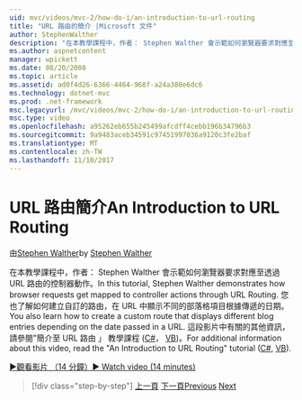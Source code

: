 ```yaml
---
uid: mvc/videos/mvc-2/how-do-i/an-introduction-to-url-routing
title: "URL 路由的簡介 |Microsoft 文件"
author: StephenWalther
description: "在本教學課程中，作者： Stephen Walther 會示範如何瀏覽器要求對應至透過 URL 路由的控制器動作。 您也了解如何建立 cust..."
ms.author: aspnetcontent
manager: wpickett
ms.date: 08/20/2008
ms.topic: article
ms.assetid: ad0f4d26-6366-4464-968f-a24a380e6dc6
ms.technology: dotnet-mvc
ms.prod: .net-framework
msc.legacyurl: /mvc/videos/mvc-2/how-do-i/an-introduction-to-url-routing
msc.type: video
ms.openlocfilehash: a95262eb655b245499afcdff4cebb196b34796b3
ms.sourcegitcommit: 9a9483aceb34591c97451997036a9120c3fe2baf
ms.translationtype: MT
ms.contentlocale: zh-TW
ms.lasthandoff: 11/10/2017
---
```

<a name="an-introduction-to-url-routing"></a><span data-ttu-id="19fdc-104">URL 路由簡介</span><span class="sxs-lookup"><span data-stu-id="19fdc-104">An Introduction to URL Routing</span></span>
====================
<span data-ttu-id="19fdc-105">由[Stephen Walther](https://github.com/StephenWalther)</span><span class="sxs-lookup"><span data-stu-id="19fdc-105">by [Stephen Walther](https://github.com/StephenWalther)</span></span>

<span data-ttu-id="19fdc-106">在本教學課程中，作者： Stephen Walther 會示範如何瀏覽器要求對應至透過 URL 路由的控制器動作。</span><span class="sxs-lookup"><span data-stu-id="19fdc-106">In this tutorial, Stephen Walther demonstrates how browser requests get mapped to controller actions through URL Routing.</span></span> <span data-ttu-id="19fdc-107">您也了解如何建立自訂的路由，在 URL 中顯示不同的部落格項目根據傳遞的日期。</span><span class="sxs-lookup"><span data-stu-id="19fdc-107">You also learn how to create a custom route that displays different blog entries depending on the date passed in a URL.</span></span> <span data-ttu-id="19fdc-108">這段影片中有關的其他資訊，請參閱"簡介至 URL 路由 」 教學課程 ([C#](../../../overview/older-versions-1/controllers-and-routing/asp-net-mvc-routing-overview-cs.md)， [VB](../../../overview/older-versions-1/controllers-and-routing/asp-net-mvc-routing-overview-vb.md))。</span><span class="sxs-lookup"><span data-stu-id="19fdc-108">For additional information about this video, read the "An Introduction to URL Routing" tutorial ([C#](../../../overview/older-versions-1/controllers-and-routing/asp-net-mvc-routing-overview-cs.md), [VB](../../../overview/older-versions-1/controllers-and-routing/asp-net-mvc-routing-overview-vb.md)).</span></span>

[<span data-ttu-id="19fdc-109">&#9654;觀看影片 （14 分鐘）</span><span class="sxs-lookup"><span data-stu-id="19fdc-109">&#9654; Watch video (14 minutes)</span></span>](https://channel9.msdn.com/Blogs/ASP-NET-Site-Videos/an-introduction-to-url-routing)

>[!div class="step-by-step"]
<span data-ttu-id="19fdc-110">[上一頁](understanding-views-view-data-and-html-helpers.md)
[下一頁](preventing-javascript-injection-attacks.md)</span><span class="sxs-lookup"><span data-stu-id="19fdc-110">[Previous](understanding-views-view-data-and-html-helpers.md)
[Next](preventing-javascript-injection-attacks.md)</span></span>
